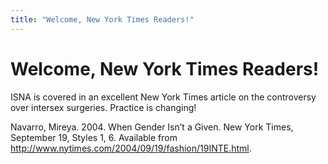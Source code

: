 ```yaml
---
title: "Welcome, New York Times Readers!"
---
```


# Welcome, New York Times Readers!

<p><span class="caps">ISNA</span> is covered in an excellent New York Times article on the controversy over intersex surgeries. Practice is changing!  </p>

<p>Navarro, Mireya. 2004. When Gender Isn&#8217;t a Given. New York Times, September 19, Styles 1, 6. Available from <a href="http://www.boston.com/yourlife/health/other/articles/2004/09/19/when_gender_isnt_a_given">http://www.nytimes.com/2004/09/19/fashion/19INTE.html</a>.</p>